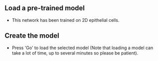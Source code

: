 ## Load a pre-trained model

* This network has been trained on 2D epithelial cells. 

## Create the model

* Press 'Go' to load the selected model (Note that loading a model can take a lot of time, up to several minutes so please be patient).
